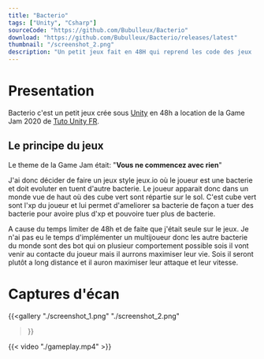 ```yaml
---
title: "Bacterio"
tags: ["Unity", "Csharp"]
sourceCode: "https://github.com/Bubulleux/Bacterio"
download: "https://github.com/Bubulleux/Bacterio/releases/latest"
thumbnail: "/screenshot_2.png"
description: "Un petit jeux fait en 48H qui reprend les code des jeux .IO"
---
```

[Unity]: https://fr.wikipedia.org/wiki/Unity_(moteur_de_jeu)
[Tuto Unity FR]: https://www.tutounity.fr/index.php
# Presentation

Bacterio c'est un petit jeux crée sous [Unity] en 48h a location de la Game Jam
2020 de [Tuto Unity FR].

## Le principe du jeux

Le theme de la Game Jam était: "**Vous ne commencez avec rien**"

J'ai donc décider de faire un jeux style jeux.io où le joueur est une bacterie
et doit evoluter en tuent d'autre bacterie. Le joueur apparait donc dans un
monde vue de haut où des cube vert sont répartie sur le sol. C'est cube vert
sont l'xp du joueur et lui permet d'ameliorer sa bacterie de façon a tuer des
bacterie pour avoire plus d'xp et pouvoire tuer plus de bacterie.

A cause du temps limiter de 48h et de faite que j'était seule sur le jeux. Je
n'ai pas eu le temps d'implémenter un multijoueur donc les autre bacterie du
monde sont des bot qui on plusieur comportement possible sois il vont venir au
contacte du joueur mais il aurrons maximiser leur vie. Sois il seront plutôt a
long distance et il auron maximiser leur attaque et leur vitesse.

# Captures d'écan

{{<gallery
    "./screenshot_1.png"
    "./screenshot_2.png"
>}}

{{< video "./gameplay.mp4" >}}
